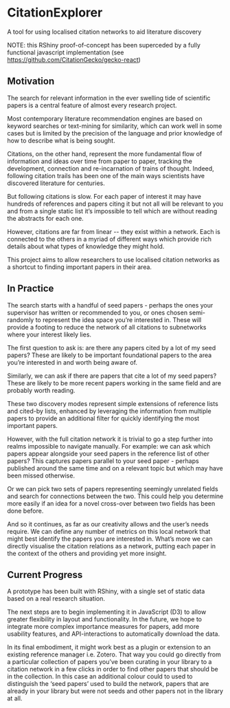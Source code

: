 # CitationExplorer
A tool for using localised citation networks to aid literature discovery

NOTE: this RShiny proof-of-concept has been superceded by a fully functional javascript implementation (see https://github.com/CitationGecko/gecko-react) 

## Motivation

The search for relevant information in the ever swelling tide of scientific papers is a central feature of almost every research project. 

Most contemporary literature recommendation engines are based on keyword searches or text-mining for similarity, which can work well in some cases but is limited by the precision of the language and prior knowledge of how to describe what is being sought. 

Citations, on the other hand, represent the more fundamental flow of information and ideas over time from paper to paper, tracking the development, connection and re-incarnation of trains of thought. Indeed, following citation trails has been one of the main ways scientists have discovered literature for centuries.  

But following citations is slow. For each paper of interest it may have hundreds of references and papers citing it but not all will be relevant to you and from a single static list it’s impossible to tell which are without reading the abstracts for each one.

However, citations are far from linear -- they exist within a network. Each is connected to the others in a myriad of different ways which provide rich details about what types of knowledge they might hold. 

This project aims to allow researchers to use localised citation networks as a shortcut to finding important papers in their area. 

## In Practice

The search starts with a handful of seed papers - perhaps the ones your supervisor has written or recommended to you, or ones chosen semi-randomly to represent the idea space you’re interested in. These will provide a footing to reduce the network of all citations to subnetworks where your interest likely lies.

The first question to ask is: are there any papers cited by a lot of my seed papers? These are likely to be important foundational papers to the area you’re interested in and worth being aware of.

Similarly, we can ask if there are papers that cite a lot of my seed papers? These are likely to be more recent papers working in the same field and are probably worth reading.

These two discovery modes represent simple extensions of reference lists and cited-by lists, enhanced by leveraging the information from multiple papers to provide an additional filter for quickly identifying the most important papers.

However, with the full citation network it is trivial to go a step further into realms impossible to navigate manually. For example: we can ask which papers appear alongside your seed papers in the reference list of other papers? This captures papers parallel to your seed paper - perhaps published around the same time and on a relevant topic but which may have been missed otherwise.

Or we can pick two sets of papers representing seemingly unrelated fields and search for connections between the two. This could help you determine more easily if an idea for a novel cross-over between two fields has been done before.

And so it continues, as far as our creativity allows and the user’s needs require. We can define any number of metrics on this local network that might best identify the papers you are interested in. What’s more we can directly visualise the citation relations as a network, putting each paper in the context of the others and providing yet more insight. 

## Current Progress

A prototype has been built with RShiny, with a single set of static data based on a real research situation. 

The next steps are to begin implementing it in JavaScript (D3) to allow greater flexibility in layout and functionality.  In the future, we hope to integrate more complex importance measures for papers, add more usability features, and API-interactions to automatically download the data.

In its final embodiment, it might work best as a plugin or extension to an existing reference manager i.e. Zotero. That way you could go directly from a particular collection of papers you’ve been curating in your library to a citation network in a few clicks in order to find other papers that should be in the collection. In this case an additional colour could to used to distinguish the ‘seed papers’ used to build the network, papers that are already in your library but were not seeds and other papers not in the library at all. 
